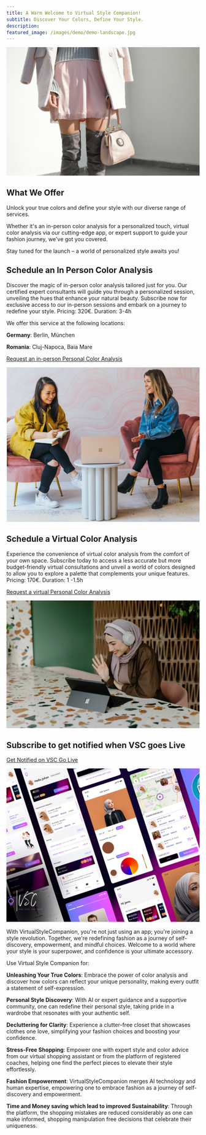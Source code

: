 ```yaml
---
title: A Warm Welcome to Virtual Style Companion!
subtitle: Discover Your Colors, Define Your Style.
description: 
featured_image: /images/demo/demo-landscape.jpg
---
```


![](/images/tamara-bellis-AreMq4SKhPA-unsplash.jpg)

## What We Offer

Unlock your true colors and define your style with our diverse range of services. 

Whether it's an in-person color analysis for a personalized touch, virtual color analysis via our cutting-edge app, or expert support to guide your fashion journey, we've got you covered. 

Stay tuned for the launch – a world of personalized style awaits you!


## Schedule an In Person Color Analysis

Discover the magic of in-person color analysis tailored just for you. Our certified expert consultants will guide you through a personalized session, unveiling the hues that enhance your natural beauty. Subscribe now for exclusive access to our in-person sessions and embark on a journey to redefine your style. Pricing: 320€. Duration: 3-4h

We offer this service at the following locations: 

**Germany**: Berlin, München 

**Romania**: Cluj-Napoca, Baia Mare

[Request an in-person Personal Color Analysis](mailto:virtualstylecompanion@tuta.com?subject=InPersonSession&body=your%20message%20goes%20here)

![](/images/services/Screenshot%20from%202024-01-20%2020-50-48.png)


## Schedule a Virtual Color Analysis

Experience the convenience of virtual color analysis from the comfort of your own space. Subscribe today to access a less accurate but more budget-friendly virtual consultations and unveil a world of colors designed to allow you to explore a palette that complements your unique features. Pricing: 170€. Duration: 1 -1.5h


[Request a virtual Personal Color Analysis](mailto:virtualstylecompanion@tuta.com?subject=VirtualSession&body=your%20message%20goes%20here)

![](/images/services/Screenshot%20from%202024-01-20%2020-51-30.png)


## Subscribe to get notified when VSC goes Live

[Get Notified on VSC Go Live](mailto:virtualstylecompanion@tuta.com?subject=Subscribe&body=I%20would%20like%20to%20subscribe%20for%20the%20go%20live%20notification)

![](/images/services/download_app.png)

With VirtualStyleCompanion, you're not just using an app; you're joining a style revolution. Together, we're redefining fashion as a journey of self-discovery, empowerment, and mindful choices. Welcome to a world where your style is your superpower, and confidence is your ultimate accessory.

Use Virtual Style Companion for: 

**Unleashing Your True Colors**: Embrace the power of color analysis and discover how colors can
reflect your unique personality, making every outfit a statement of self-expression.

**Personal Style Discovery**: With AI or expert guidance and a supportive community, one can redefine their personal style, taking pride in a wardrobe that resonates with your authentic self.

**Decluttering for Clarity**: Experience a clutter-free closet that showcases clothes one love, simplifying your fashion choices and boosting your confidence.

**Stress-Free Shopping**: Empower one with expert style and color advice from our
virtual shopping assistant or from the platform of registered coaches, helping one find
the perfect pieces to elevate their style effortlessly.

**Fashion Empowerment**: VirtualStyleCompanion merges AI technology and human
expertise, empowering one to embrace fashion as a journey of self-discovery and
empowerment.

**Time and Money saving which lead to improved Sustainability**: Through the platform, the shopping mistakes are reduced considerably as one can make informed, shopping manipulation free decisions that celebrate their uniqueness.
